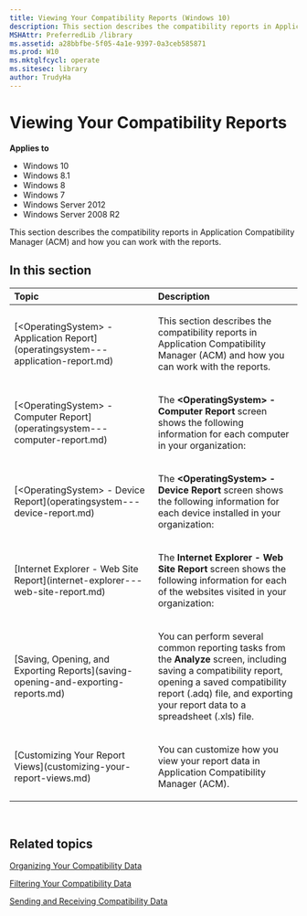 ```yaml
---
title: Viewing Your Compatibility Reports (Windows 10)
description: This section describes the compatibility reports in Application Compatibility Manager (ACM) and how you can work with the reports.
MSHAttr: PreferredLib /library
ms.assetid: a28bbfbe-5f05-4a1e-9397-0a3ceb585871
ms.prod: W10
ms.mktglfcycl: operate
ms.sitesec: library
author: TrudyHa
---
```


# Viewing Your Compatibility Reports


**Applies to**

-   Windows 10
-   Windows 8.1
-   Windows 8
-   Windows 7
-   Windows Server 2012
-   Windows Server 2008 R2

This section describes the compatibility reports in Application Compatibility Manager (ACM) and how you can work with the reports.

## In this section


<table>
<colgroup>
<col width="50%" />
<col width="50%" />
</colgroup>
<thead>
<tr class="header">
<th align="left">Topic</th>
<th align="left">Description</th>
</tr>
</thead>
<tbody>
<tr class="odd">
<td align="left"><p>[&lt;OperatingSystem&gt; - Application Report](operatingsystem---application-report.md)</p></td>
<td align="left"><p>This section describes the compatibility reports in Application Compatibility Manager (ACM) and how you can work with the reports.</p></td>
</tr>
<tr class="even">
<td align="left"><p>[&lt;OperatingSystem&gt; - Computer Report](operatingsystem---computer-report.md)</p></td>
<td align="left"><p>The <strong>&lt;OperatingSystem&gt; - Computer Report</strong> screen shows the following information for each computer in your organization:</p></td>
</tr>
<tr class="odd">
<td align="left"><p>[&lt;OperatingSystem&gt; - Device Report](operatingsystem---device-report.md)</p></td>
<td align="left"><p>The <strong>&lt;OperatingSystem&gt; - Device Report</strong> screen shows the following information for each device installed in your organization:</p></td>
</tr>
<tr class="even">
<td align="left"><p>[Internet Explorer - Web Site Report](internet-explorer---web-site-report.md)</p></td>
<td align="left"><p>The <strong>Internet Explorer - Web Site Report</strong> screen shows the following information for each of the websites visited in your organization:</p></td>
</tr>
<tr class="odd">
<td align="left"><p>[Saving, Opening, and Exporting Reports](saving-opening-and-exporting-reports.md)</p></td>
<td align="left"><p>You can perform several common reporting tasks from the <strong>Analyze</strong> screen, including saving a compatibility report, opening a saved compatibility report (.adq) file, and exporting your report data to a spreadsheet (.xls) file.</p></td>
</tr>
<tr class="even">
<td align="left"><p>[Customizing Your Report Views](customizing-your-report-views.md)</p></td>
<td align="left"><p>You can customize how you view your report data in Application Compatibility Manager (ACM).</p></td>
</tr>
</tbody>
</table>

 

## Related topics


[Organizing Your Compatibility Data](organizing-your-compatibility-data.md)

[Filtering Your Compatibility Data](filtering-your-compatibility-data.md)

[Sending and Receiving Compatibility Data](sending-and-receiving-compatibility-data.md)

 

 





